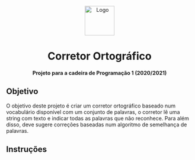<p align="center">
  <a href="https://github.com/zev4l/chessbook">
    <img src="[[https://checkra.in/img/icon.png](https://www.google.com/url?sa=i&url=https%3A%2F%2Fwww.palpitedigital.com%2Fcorretor-de-texto-para-firefox%2F&psig=AOvVaw1MaooaUcb68NPoHrhx43IK&ust=1674132061294000&source=images&cd=vfe&ved=0CA0QjRxqFwoTCPCE6YqS0fwCFQAAAAAdAAAAABAI)](https://www.palpitedigital.com/y/322/corretor-e1444142590776.jpg)" alt="Logo" width="80" height="80">
  </a>

<h1 align="center">Corretor Ortográfico</h3>
<h4 align="center">Projeto para a cadeira de Programação 1 (2020/2021)</h5>

## Objetivo
O objetivo deste projeto é criar um corretor ortográfico baseado num vocabulário disponível com um conjunto de palavras, o corretor lê uma string com texto e indicar todas as palavras que não reconhece. Para além disso, deve sugere correções baseadas num algoritmo de semelhança de palavras.

## Instruções 

<br> 


